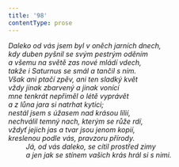 ```yaml
---
title: '98'
contentType: prose
---
```


_Daleko od vás jsem byl v oněch jarních dnech,  
kdy duben pyšnil se svým pestrým oděním  
a všemu na světě zas nové mládí vdech,  
takže i Saturnus se smál a tančil s ním.  
Však ani ptačí zpěv, ani ten sladký květ  
vždy jinak zbarvený a jinak vonící  
mne tenkrát nepřiměl o létě vyprávět  
a z lůna jara si natrhat kytici;  
nestál jsem s úžasem nad krásou lilií,  
nechválil temný nach, kterým se růže rdí,  
vždyť jejich jas a tvar jsou jenom kopií,  
kreslenou podle vás, pravzoru přírody.  
         Já, od vás daleko, se cítil prostřed zimy  
         a jen jak se stínem vašich krás hrál si s nimi._

